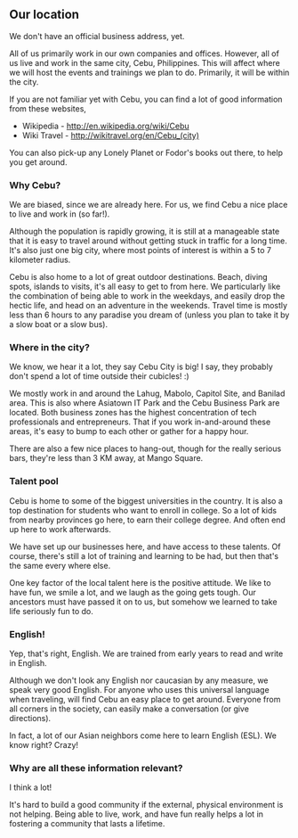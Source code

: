---
---
## Our location

We don't have an official business address, yet.

All of us primarily work in our own companies and offices. However, all of us live and work in the same city, Cebu, Philippines. This will affect where we will host the events and trainings we plan to do. Primarily, it will be within the city.

If you are not familiar yet with Cebu, you can find a lot of good information from these websites,

<ul>
    <li>Wikipedia - <a href="http://en.wikipedia.org/wiki/Cebu">http://en.wikipedia.org/wiki/Cebu</a></li>
    <li>Wiki Travel - <a href="http://wikitravel.org/en/Cebu_(city)">http://wikitravel.org/en/Cebu_(city)</a></li>
</ul>

You can also pick-up any Lonely Planet or Fodor's books out there, to help you get around.

### Why Cebu?

We are biased, since we are already here. For us, we find Cebu a nice place to live and work in (so far!).

Although the population is rapidly growing, it is still at a manageable state that it is easy to travel around without getting stuck in traffic for a long time. It's also just one big city, where most points of interest is within a 5 to 7 kilometer radius.

Cebu is also home to a lot of great outdoor destinations. Beach, diving spots, islands to visits, it's all easy to get to from here. We particularly like the combination of being able to work in the weekdays, and easily drop the hectic life, and head on an adventure in the weekends. Travel time is mostly less than 6 hours to any paradise you dream of (unless you plan to take it by a slow boat or a slow bus).

### Where in the city?

We know, we hear it a lot, they say Cebu City is big! I say, they probably don't spend a lot of time outside their cubicles! :)

We mostly work in and around the Lahug, Mabolo, Capitol Site, and Banilad area. This is also where Asiatown IT Park and the Cebu Business Park are located. Both business zones has the highest concentration of tech professionals and entrepreneurs. That if you work in-and-around these areas, it's easy to bump to each other or gather for a happy hour.

There are also a few nice places to hang-out, though for the really serious bars, they're less than 3 KM away, at Mango Square.

### Talent pool

Cebu is home to some of the biggest universities in the country. It is also a top destination for students who want to enroll in college. So a lot of kids from nearby provinces go here, to earn their college degree. And often end up here to work afterwards.

We have set up our businesses here, and have access to these talents. Of course, there's still a lot of training and learning to be had, but then that's the same every where else.

One key factor of the local talent here is the positive attitude. We like to have fun, we smile a lot, and we laugh as the going gets tough. Our ancestors must have passed it on to us, but somehow we learned to take life seriously fun to do.

### English!

Yep, that's right, English. We are trained from early years to read and write in English.

Although we don't look any English nor caucasian by any measure, we speak very good English. For anyone who uses this universal language when traveling, will find Cebu an easy place to get around. Everyone from all corners in the society, can easily make a conversation (or give directions).

In fact, a lot of our Asian neighbors come here to learn English (ESL). We know right? Crazy!

### Why are all these information relevant?

I think a lot!

It's hard to build a good community if the external, physical environment is not helping. Being able to live, work, and have fun really helps a lot in fostering a community that lasts a lifetime.
